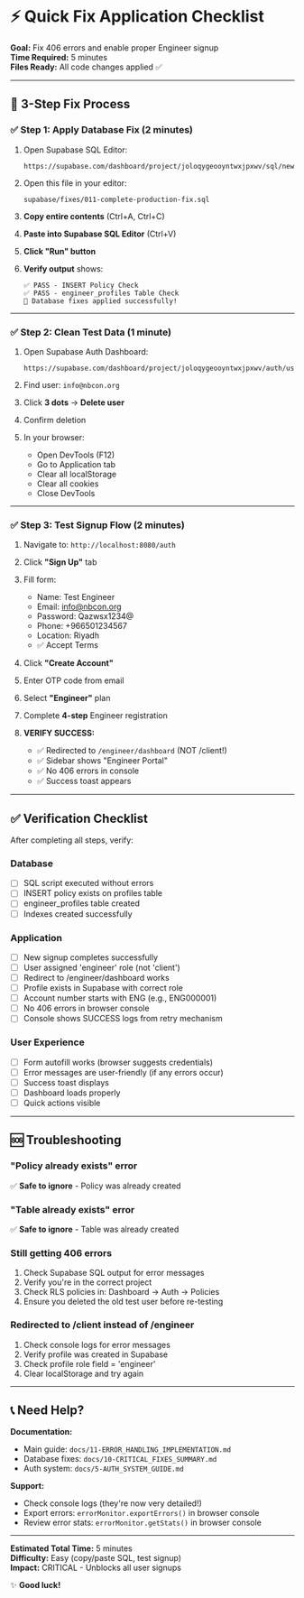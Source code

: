 # ⚡ Quick Fix Application Checklist

**Goal:** Fix 406 errors and enable proper Engineer signup  
**Time Required:** 5 minutes  
**Files Ready:** All code changes applied ✅

---

## 🚀 **3-Step Fix Process**

### ✅ Step 1: Apply Database Fix (2 minutes)

1. Open Supabase SQL Editor:
   ```
   https://supabase.com/dashboard/project/joloqygeooyntwxjpxwv/sql/new
   ```

2. Open this file in your editor:
   ```
   supabase/fixes/011-complete-production-fix.sql
   ```

3. **Copy entire contents** (Ctrl+A, Ctrl+C)

4. **Paste into Supabase SQL Editor** (Ctrl+V)

5. **Click "Run" button**

6. **Verify output** shows:
   ```
   ✅ PASS - INSERT Policy Check
   ✅ PASS - engineer_profiles Table Check
   🎉 Database fixes applied successfully!
   ```

---

### ✅ Step 2: Clean Test Data (1 minute)

1. Open Supabase Auth Dashboard:
   ```
   https://supabase.com/dashboard/project/joloqygeooyntwxjpxwv/auth/users
   ```

2. Find user: `info@nbcon.org`

3. Click **3 dots** → **Delete user**

4. Confirm deletion

5. In your browser:
   - Open DevTools (F12)
   - Go to Application tab
   - Clear all localStorage
   - Clear all cookies
   - Close DevTools

---

### ✅ Step 3: Test Signup Flow (2 minutes)

1. Navigate to: `http://localhost:8080/auth`

2. Click **"Sign Up"** tab

3. Fill form:
   - Name: Test Engineer
   - Email: info@nbcon.org
   - Password: Qazwsx1234@
   - Phone: +966501234567
   - Location: Riyadh
   - ✅ Accept Terms

4. Click **"Create Account"**

5. Enter OTP code from email

6. Select **"Engineer"** plan

7. Complete **4-step** Engineer registration

8. **VERIFY SUCCESS:**
   - ✅ Redirected to `/engineer/dashboard` (NOT /client!)
   - ✅ Sidebar shows "Engineer Portal"
   - ✅ No 406 errors in console
   - ✅ Success toast appears

---

## ✅ **Verification Checklist**

After completing all steps, verify:

### Database
- [ ] SQL script executed without errors
- [ ] INSERT policy exists on profiles table
- [ ] engineer_profiles table created
- [ ] Indexes created successfully

### Application
- [ ] New signup completes successfully
- [ ] User assigned 'engineer' role (not 'client')
- [ ] Redirect to /engineer/dashboard works
- [ ] Profile exists in Supabase with correct role
- [ ] Account number starts with ENG (e.g., ENG000001)
- [ ] No 406 errors in browser console
- [ ] Console shows SUCCESS logs from retry mechanism

### User Experience
- [ ] Form autofill works (browser suggests credentials)
- [ ] Error messages are user-friendly (if any errors occur)
- [ ] Success toast displays
- [ ] Dashboard loads properly
- [ ] Quick actions visible

---

## 🆘 **Troubleshooting**

### "Policy already exists" error
✅ **Safe to ignore** - Policy was already created

### "Table already exists" error  
✅ **Safe to ignore** - Table was already created

### Still getting 406 errors
1. Check Supabase SQL output for error messages
2. Verify you're in the correct project
3. Check RLS policies in: Dashboard → Auth → Policies
4. Ensure you deleted the old test user before re-testing

### Redirected to /client instead of /engineer
1. Check console logs for error messages
2. Verify profile was created in Supabase
3. Check profile role field = 'engineer'
4. Clear localStorage and try again

---

## 📞 **Need Help?**

**Documentation:**
- Main guide: `docs/11-ERROR_HANDLING_IMPLEMENTATION.md`
- Database fixes: `docs/10-CRITICAL_FIXES_SUMMARY.md`
- Auth system: `docs/5-AUTH_SYSTEM_GUIDE.md`

**Support:**
- Check console logs (they're now very detailed!)
- Export errors: `errorMonitor.exportErrors()` in browser console
- Review error stats: `errorMonitor.getStats()` in browser console

---

**Estimated Total Time:** 5 minutes  
**Difficulty:** Easy (copy/paste SQL, test signup)  
**Impact:** CRITICAL - Unblocks all user signups

✨ **Good luck!**


